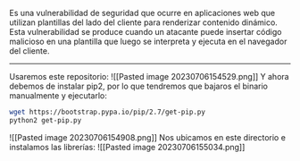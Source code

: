 Es una vulnerabilidad de seguridad que ocurre en aplicaciones web que utilizan plantillas del lado del cliente para renderizar contenido dinámico. Esta vulnerabilidad se produce cuando un atacante puede insertar código malicioso en una plantilla que luego se interpreta y ejecuta en el navegador del cliente.

---------------------------------------

Usaremos este repositorio:
![[Pasted image 20230706154529.png]]
Y ahora debemos de instalar pip2, por lo que tendremos que bajaros el binario manualmente y ejecutarlo:
```bash
wget https://bootstrap.pypa.io/pip/2.7/get-pip.py
python2 get-pip.py
```
![[Pasted image 20230706154908.png]]
Nos ubicamos en este directorio e instalamos las librerías:
![[Pasted image 20230706155034.png]]
